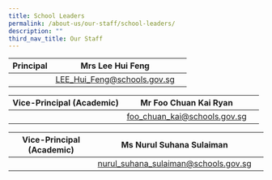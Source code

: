 ```yaml
---
title: School Leaders
permalink: /about-us/our-staff/school-leaders/
description: ""
third_nav_title: Our Staff
---
```

| Principal | Mrs Lee Hui Feng |  |
| -------- | -------- | -------- |
|    |          [LEE\_Hui\_Feng@schools.gov.sg](mailto:LEE_Hui_Feng@schools.gov.sg)     |     |




| Vice-Principal (Academic) | Mr Foo Chuan Kai Ryan |  |
| -------- | -------- | -------- |
|     | [foo\_chuan\_kai@schools.gov.sg](mailto:foo_chuan_kai@schools.gov.sg)  |     |



| Vice-Principal (Academic) |Ms Nurul Suhana Sulaiman  |  |
| -------- | -------- | -------- |
|      | [nurul\_suhana\_sulaiman@schools.gov.sg](mailto:nurul_suhana_sulaiman@schools.gov.sg)     |  |